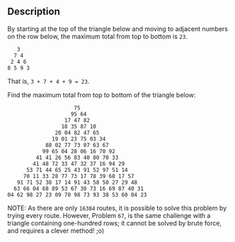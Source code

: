 ## Description



By starting at the top of the triangle below and moving to adjacent numbers on the row below, the maximum total from top to bottom is `23`.

```
   3
  7 4
 2 4 6
8 5 9 3
```

That is, `3 + 7 + 4 + 9 = 23`.

Find the maximum total from top to bottom of the triangle below:

```
                     75
                    95 64
                  17 47 82
                 18 35 87 10
               20 04 82 47 65
              19 01 23 75 03 34
            88 02 77 73 07 63 67
           99 65 04 28 06 16 70 92
         41 41 26 56 83 40 80 70 33
        41 48 72 33 47 32 37 16 94 29
      53 71 44 65 25 43 91 52 97 51 14
     70 11 33 28 77 73 17 78 39 68 17 57
   91 71 52 38 17 14 91 43 58 50 27 29 48
  63 66 04 68 89 53 67 30 73 16 69 87 40 31
04 62 98 27 23 09 70 98 73 93 38 53 60 04 23
```

NOTE: As there are only `16384` routes, it is possible to solve this problem by trying every route. However, Problem `67`, is the same challenge with a triangle containing one-hundred rows; it cannot be solved by brute force, and requires a clever method! ;o)
